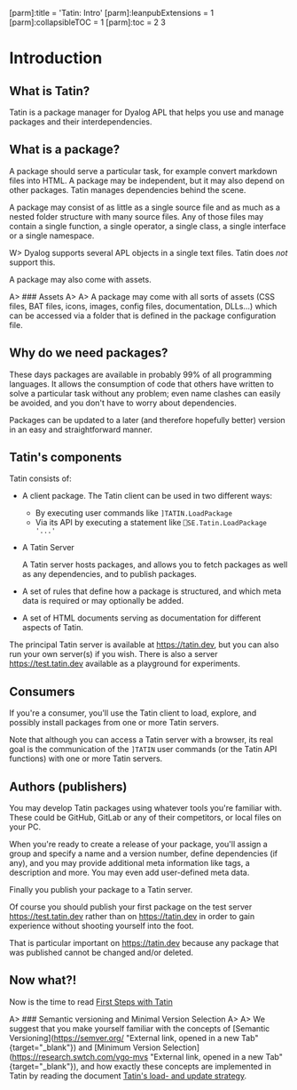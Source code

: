[parm]:title             = 'Tatin: Intro'
[parm]:leanpubExtensions = 1
[parm]:collapsibleTOC    = 1
[parm]:toc               = 2 3


# Introduction

## What is Tatin?

Tatin is a package manager for Dyalog APL that helps you use and manage packages and their interdependencies. 

## What is a package?

A package should serve a particular task, for example convert markdown files into HTML. A package may be independent, but it may also depend on other packages. Tatin manages dependencies behind the scene.

A package may consist of as little as a single source file and as much as a nested folder structure with many source files. Any of those files may contain a single function, a single operator, a single class, a single interface or a single namespace. 

W> Dyalog supports several APL objects in a single text files. Tatin does _not_ support this.

A package may also come with assets.

A> ### Assets
A>
A> A package may come with all sorts of assets (CSS files, BAT files, icons, images, config files, documentation, DLLs...) which can be accessed via a folder that is defined in the package configuration file.


## Why do we need packages?

These days packages are available in probably 99% of all programming languages. It allows the consumption of code that others have written to solve a particular task without any problem; even name clashes can easily be avoided, and you don't have to worry about dependencies.

Packages can be updated to a later (and therefore hopefully better) version in an easy and straightforward manner.


## Tatin's components

Tatin consists of:

* A client package. The Tatin client can be used in two different ways:

  * By executing user commands like `]TATIN.LoadPackage`  
  * Via its API by executing a statement like `⎕SE.Tatin.LoadPackage '...'`

* A Tatin Server

  A Tatin server hosts packages, and allows you to fetch packages as well as any dependencies, and to publish packages.

* A set of rules that define how a package is structured, and which meta data is required or may optionally be added.

* A set of HTML documents serving as documentation for different aspects of Tatin.

The principal Tatin server is available at <https://tatin.dev>, but you can also run your own server(s) if you wish. There is also a server <https://test.tatin.dev> available as a playground for experiments.

## Consumers

If you're a consumer, you'll use the Tatin client to load, explore, and possibly install packages from one or more Tatin servers.

Note that although you can access a Tatin server with a browser, its real goal is the communication of the `]TATIN` user commands (or the Tatin API functions) with one or more Tatin servers.


## Authors (publishers)
 
You may develop Tatin packages using whatever tools you're familiar with.  These could be GitHub, GitLab or any of their competitors, or local files on your PC.

When you're ready to create a release of your package, you'll assign a group and specify a name and a version number, define dependencies (if any), and you may provide additional meta information like tags, a description and more. You may even add user-defined meta data.

Finally you publish your package to a Tatin server.

Of course you should publish your first package on the test server https://test.tatin.dev rather than on https://tatin.dev in order to gain experience without shooting yourself into the foot.

That is particular important on https://tatin.dev because any package that was published cannot be changed and/or deleted.

## Now what?!

Now is the time to read [First Steps with Tatin](./FirstStepsWithTatin.html "FirstStepsWithTatin.html")


A> ### Semantic versioning and Minimal Version Selection
A>
A> We suggest that you make yourself familiar with the concepts of [Semantic Versioning](https://semver.org/ "External link, opened in a new Tab" {target="_blank"}) and [Minimum Version Selection](https://research.swtch.com/vgo-mvs "External link, opened in a new Tab" {target="_blank"}), and how exactly these concepts are implemented in Tatin by reading the document [Tatin's load- and update strategy](./TatinsLoadAndUpdateStrategy.html "Opens the document TatinsLoadAndUpdateStrategy.html").

